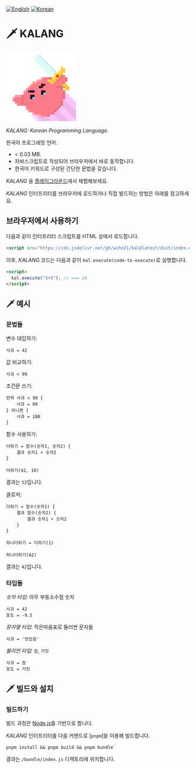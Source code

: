[![English](https://img.shields.io/badge/Lang-en-green)][readme-en]
[![Korean](https://img.shields.io/badge/Lang-ko-blue)][readme-ko]

[readme-en]: ../
[readme-ko]: ./



# 🗡️ KALANG

<img src="./images/kal-logo.png" alt="KALANG logo" width="192px" height="192px" />

_KALANG: Korean Programming Language_.

한국어 프로그래밍 언어.

- < 0.03 MB.
- 자바스크립트로 작성되어 브라우저에서 바로 동작합니다.
- 한국어 키워드로 구성된 간단한 문법을 갖습니다.

_KALANG_ 을 [플레이그라운드][playground]에서 체험해보세요.

_KALANG_ 인터프리터를 브라우저에 로드하거나 직접 빌드하는 방법은 아래를 참고하세요.

[playground]: https://kal-playground.rooi.dev/



## 브라우저에서 사용하기

다음과 같이 인터프리터 스크립트를 HTML 상에서 로드합니다.

```HTML
<script src="https://cdn.jsdelivr.net/gh/wcho21/kal@latest/dist/index.min.js"></script>
```

이후, _KALANG_ 코드는 다음과 같이 `kal.execute(code-to-execute)`로 실행합니다.

```HTML
<script>
  kal.execute("5+5"); // === 10
</script>
```



## 🗡️ 예시

### 문법들

변수 대입하기:
```
사과 = 42
```

값 비교하기:
```
사과 < 99
```

조건문 쓰기:
```
만약 사과 < 99 {
    사과 = 99
} 아니면 {
    사과 = 100
}
```

함수 사용하기:
```
더하기 = 함수(숫자1, 숫자2) {
    결과 숫자1 + 숫자2
}

더하기(42, 10)
```
결과는 `52`입니다.

클로저:
```
더하기 = 함수(숫자1) {
    결과 함수(숫자2) {
        결과 숫자1 + 숫자2
    }
}

하나더하기 = 더하기(1)

하나더하기(42)
```
결과는 `42`입니다.



### 타입들

_숫자 타입_: 아무 부동소수점 숫자
```
사과 = 42
포도 = -9.5
```

_문자열 타입_: 작은따옴표로 둘러싼 문자들
```
사과 = '맛있음'
```

_불리언 타입_: `참`, `거짓`
```
사과 = 참
포도 = 거짓
```



## 🗡️ 빌드와 설치

### 빌드하기

빌드 과정은 [Node.js][node]를 기반으로 합니다.

_KALANG_ 인터프리터를 다음 커맨드로 [`pnpm`]을 이용해 빌드합니다.

```
pnpm install && pnpm build && pnpm bundle`
```



결과는 `/bundle/index.js` 디렉토리에 위치합니다.

[pnpm]: https://pnpm.io/
[node]: https://nodejs.org/

